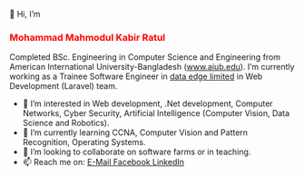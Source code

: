 👋 Hi, I’m <h3 style="color:red">Mohammad Mahmodul Kabir Ratul</h3>Completed BSc. Engineering in Computer Science and Engineering from American International University-Bangladesh (<a href="www.aiub.edu">www.aiub.edu</a>).
I’m currently working as a Trainee Software Engineer in <a href="www.data-edge.com">data edge limited</a> in Web Development (Laravel) team.
- 👀 I’m interested in Web development, .Net development, Computer Networks, Cyber Security, Artificial Intelligence (Computer Vision, Data Science and Robotics).
- 🌱 I’m currently learning CCNA, Computer Vision and Pattern Recognition, Operating Systems.
- 💞️ I’m looking to collaborate on software farms or in teaching.
- 📫 Reach me on:
<span style=""> <a href="mailto:kratul60@gmail.com"> E-Mail </a></span>
<span style=""> <a href="https://www.facebook.com/mahmodul.kabir.35/"> Facebook </a></span>
<span style=""> <a href="https://www.linkedin.com/in/mohammad-mahmodul-kabir-ratul"> LinkedIn </a></span>

<!---
MahmodulRatul/MahmodulRatul is a ✨ special ✨ repository because its `README.md` (this file) appears on your GitHub profile.
You can click the Preview link to take a look at your changes.
--->

